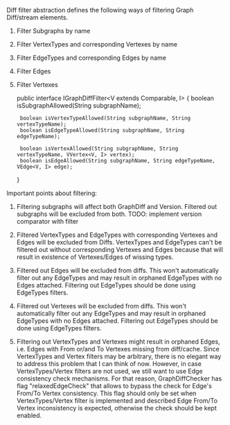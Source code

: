 Diff filter abstraction defines the following ways of filtering Graph Diff/stream elements.

1) Filter Subgraphs by name
2) Filter VertexTypes and corresponding Vertexes by name
3) Filter EdgeTypes and corresponding Edges by name
4) Filter Edges
5) Filter Vertexes

	public interface IGraphDiffFilter<V extends Comparable<V>, I> {
		boolean isSubgraphAllowed(String subgraphName);
	
		boolean isVertexTypeAllowed(String subgraphName, String vertexTypeName);
		boolean isEdgeTypeAllowed(String subgraphName, String edgeTypeName);
	
		boolean isVertexAllowed(String subgraphName, String vertexTypeName, VVertex<V, I> vertex);
		boolean isEdgeAllowed(String subgraphName, String edgeTypeName, VEdge<V, I> edge);
	}

Important points about filtering:
1) Filtering subgraphs will affect both GraphDiff and Version.
Filtered out subgraphs will be excluded from both.
TODO: implement version comparator with filter

2) Filtered VertexTypes and EdgeTypes with corresponding Vertexes and Edges will be excluded from Diffs.
VertexTypes and EdgeTypes can't be filtered out without corresponding Vertexes and Edges because that will result in existence of Vertexes/Edges of wissing types.

3) Filtered out Edges will be excluded from diffs. 
This won't automatically filter out any EdgeTypes and may result in orphaned EdgeTypes with no Edges attached.
Filtering out EdgeTypes should be done using EdgeTypes filters.

4) Filtered out Vertexes will be excluded from diffs. 
This won't automatically filter out any EdgeTypes and may result in orphaned EdgeTypes with no Edges attached.
Filtering out EdgeTypes should be done using EdgeTypes filters.

5) Filtering out VertexTypes and Vertexes might result in orphaned Edges, i.e. Edges with From or/and To Vertexes missing from diff/cache. Since VertexTypes and Vertex filters may be arbitrary, there is no elegant way to address this problem that I can think of now.
However, in case VertexTypes/Vertex filters are not used, we still want to use Edge consistency check mechanisms.
For that reason, GraphDiffChecker has flag "relaxedEdgeCheck" that allows to bypass the check for Edge's From/To Vertex consistency. This flag should only be set when VertexTypes/Vertex filter is implemented and described Edge From/To Vertex inconsistency is expected, otherwise the check should be kept enabled.
